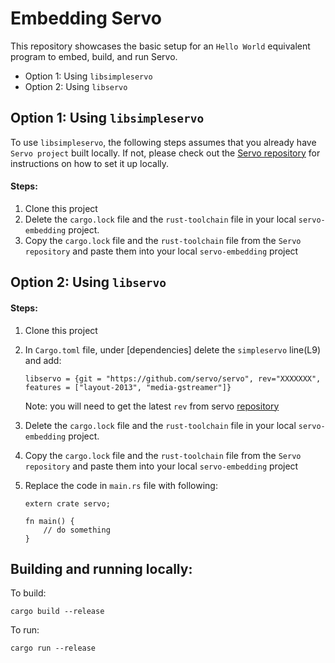# Embedding Servo

This repository showcases the basic setup for an `Hello World` equivalent program to embed, build, and run Servo.

- Option 1: Using `libsimpleservo`
- Option 2: Using `libservo`

## Option 1: Using `libsimpleservo`

To use `libsimpleservo`, the following steps assumes that you already have `Servo project` built locally. If not, please check out the [ Servo repository](https://github.com/servo/servo) for instructions on how to set it up locally.


#### Steps:
1. Clone this project
3. Delete the `cargo.lock` file and the `rust-toolchain` file in your local `servo-embedding` project.
3. Copy the `cargo.lock` file and the `rust-toolchain` file from the `Servo repository` and paste them into your local `servo-embedding` project


## Option 2: Using `libservo`

#### Steps:
1. Clone this project
2. In `Cargo.toml` file, under [dependencies] delete the `simpleservo` line(L9) and add:
    ```
    libservo = {git = "https://github.com/servo/servo", rev="XXXXXXX", features = ["layout-2013", "media-gstreamer"]}
    ```
    Note: you will need to get the latest `rev` from servo [repository](https://github.com/servo/servo)

3. Delete the `cargo.lock` file and the `rust-toolchain` file in your local `servo-embedding` project.
4. Copy the `cargo.lock` file and the `rust-toolchain` file from the `Servo repository` and paste them into your local `servo-embedding` project
5. Replace the code in `main.rs` file with following:

    ```
    extern crate servo;

    fn main() {
        // do something
    }
    ```

## Building and running locally:

To build:
```
cargo build --release
```

To run:
```
cargo run --release
```
